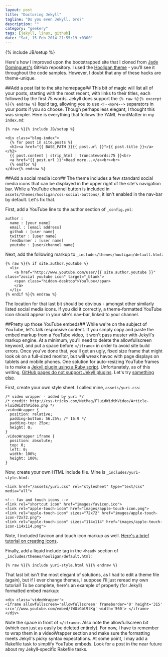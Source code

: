 ```yaml
---
layout: post
title: "Doctoring Jekyll"
tagline: "Do you even Jekyll, bro?"
description: ""
category: "geekery"
tags: [jekyll, linux, github]
date: "Sat, 15 Feb 2014 21:55:19 +0300"
---
```

{% include JB/setup %}

Here's how I improved upon the bootstrapped site that I cloned from [Jade Dominguez's](http://jekyllbootstrap.com) GitHub repository.  I used the [Hooligan theme](http://themes.jekyllbootstrap.com/preview/hooligan) - you'll see it throughout the code samples.  However, I doubt that any of these hacks are theme-unique.

##Add a post list to the site homepage##
This bit of magic will list all of your posts, starting with the most recent, with links to their titles, each followed by the first 75 words.  Jekyll does support the `{% raw %}{% excerpt %}{% endraw %}` liquid tag, allowing you to use `<!--more-->` separators in your posts if you so choose.  Though perhaps less elegant, I thought this was simpler.  Here is everything that follows the YAML FrontMatter in my `index.md`:

    {% raw %}{% include JB/setup %}

    <div class="blog-index">  
      {% for post in site.posts %}
      <h2><a href="{{ BASE_PATH }}{{ post.url }}">{{ post.title }}</a></h2>
      {{ post.content | strip_html | truncatewords:75 }}<br>
      <a href="{{ post.url }}">Read more...</a><br><br>
      {% endfor %}
    </div>{% endraw %}

##Add a social media icon##
The theme includes a few standard social media icons that can be displayed in the upper right of the site's navigation bar.  While a YouTube channel button is included in `assets/themes/hooligan/css-social-buttons/`, it isn't enabled in the nav-bar by default.  Let's fix that.

First, add a YouTube line to the author section of `_config.yml`:

    author : 
      name : [your name]
      email : [email address]
      github : [user name]
      twitter : [user name]
      feedburner : [user name]
      youtube : [user/channel name]

Next, add the following markup to `_includes/themes/hooligan/default.html`:

    {% raw %}{% if site.author.youtube %}
      <li>
        <a href="http://www.youtube.com/user/{{ site.author.youtube }}" class="zocial youtube icon" target="_blank">
        <span class="hidden-desktop">YouTube</span>
        </a>
      </li>
    {% endif %}{% endraw %}

The location for that last bit should be obvious - amongst other similarly listed social media icons.  If you did it correctly, a theme-formatted YouTube icon should appear in your site's nav-bar, linked to your channel.

##Pretty up those YouTube embeds##
While we're on the subject of YouTube, let's talk responsive content.  If you simply copy and paste the embed markup from a YouTube video, it won't pass muster with Jekyll's markup engine.  At a minimum, you'll need to delete the allowfullscreen keyword, and put a space before `</iframe>` in order to avoid site build errors.  Once you've done that, you'll get an ugly, fixed size frame that might look ok on a full-sized monitor, but will wreak havoc with page displays on tablets and mobile phones.  One solution for auto-resizing YouTube frames is to make a [Jekyll plugin using a Ruby script](http://brettterpstra.com/2013/01/20/jekyll-tag-plugin-for-responsive-youtube-video-embeds).  Unfortunately, as of this writing, [GitHub pages do not support Jekyll plugins](https://help.github.com/articles/pages-don-t-build-unable-to-run-jekyll).  Let's try [something else](http://css-tricks.com/NetMag/FluidWidthVideo/Article-FluidWidthVideo.php).

First, create your own style sheet.  I called mine, `assets/yuri.css`:

    /* video wrapper - added by yuri */
    /* credit: http://css-tricks.com/NetMag/FluidWidthVideo/Article-FluidWidthVideo.php */
    .videoWrapper {
	  position: relative;
	  padding-bottom: 56.25%; /* 16:9 */
	  padding-top: 25px;
	  height: 0;
    }
    .videoWrapper iframe {
	  position: absolute;
	  top: 0;
	  left: 0;
	  width: 100%;
	  height: 100%;
    }

Now, create your own HTML include file.  Mine is `_includes/yuri-style.html`:

    <link href="/assets/yuri.css" rel="stylesheet" type="text/css" media="all">

    <!-- fav and touch icons -->
    <link rel="shortcut icon" href="images/favicon.ico">
    <link rel="apple-touch-icon" href="images/apple-touch-icon.png">
    <link rel="apple-touch-icon" sizes="72x72" href="images/apple-touch-icon-72x72.png">
    <link rel="apple-touch-icon" sizes="114x114" href="images/apple-touch-icon-114x114.png">

Note, I included favicon and touch icon markup as well.  [Here's a brief tutorial on creating icons](http://richmartel.com/articles/favicon.php).

Finally, add a liquid include tag in the `<head>` section of `_includes/themes/hooligan/default.html`:

    {% raw %}{% include yuri-style.html %}{% endraw %}

That last bit isn't the most elegant of solutions, as I had to edit a theme file (again), but if I ever change themes, I suppose I'll just reread my own tutorial!  To be complete, here's an example of properly (for Jekyll) formatted embed markup:

    <div class='videoWrapper'>
    <iframe allowfullscreen='allowfullscreen' frameborder='0' height='315' src='//www.youtube.com/embed/lWOiGbt9tKg' width='560'> </iframe>
    </div>

Note the space in front of `</iframe>`.  Also note the allowfullscreen bit (which can just as easily be deleted entirely).  For now, I have to remember to wrap them in a videoWrapper section and make sure the formatting meets Jekyll's picky syntax expectations.   At some point, I may add a Rakefile task to simplify YouTube embeds.  Look for a post in the near future about my Jekyll-specific Rakefile tasks.
